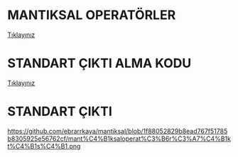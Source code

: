 # MANTIKSAL OPERATÖRLER
<a href="https://github.com/ebrarrkaya/mantiksal/blob/591ce4c01870c7a1eeee9482664140ef7f4bbab8/Mant%C4%B1ksal%20Operat%C3%B6rler.md">Tıklayınız</a>

# STANDART ÇIKTI ALMA KODU
<a href="https://github.com/ebrarrkaya/Mant-k/blob/d19373e4ec3dc910758db99f95117d73080a84f0/standartciktialma.py">Tıklayınız</a>

# STANDART ÇIKTI
https://github.com/ebrarrkaya/mantiksal/blob/1f88052829b8ead767f51785b8305925e56762cf/mant%C4%B1ksaloperat%C3%B6r%C3%A7%C4%B1kt%C4%B1s%C4%B1.png
